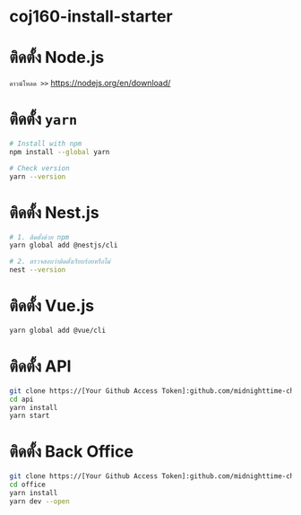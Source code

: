 # coj160-install-starter

# ติดตั้ง Node.js 
`ดาวน์โหลด >>` https://nodejs.org/en/download/

# ติดตั้ง `yarn`
```sh
# Install with npm
npm install --global yarn

# Check version
yarn --version
```

# ติดตั้ง Nest.js
```sh
# 1. ติดตั้งด้วย npm
yarn global add @nestjs/cli

# 2. ตรวจสอบว่าติดตั้งเรียบร้อยหรือไม่
nest --version
```

# ติดตั้ง Vue.js
```sh
yarn global add @vue/cli
```

# ติดตั้ง API
```sh
git clone https://[Your Github Access Token]:github.com/midnighttime-cha/coj160-migration-api.git api
cd api
yarn install
yarn start
```

# ติดตั้ง Back Office
```sh
git clone https://[Your Github Access Token]:github.com/midnighttime-cha/coj160-migration-backoffice.git office
cd office
yarn install
yarn dev --open
```
